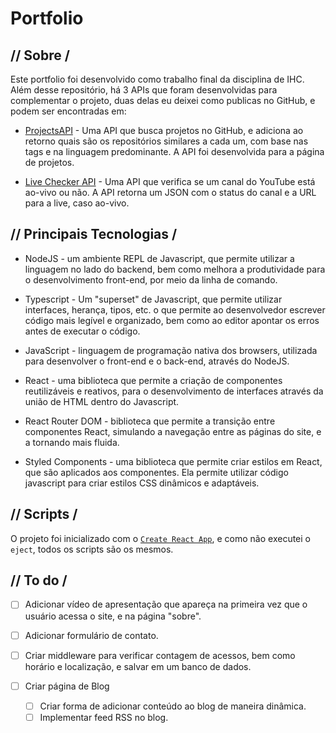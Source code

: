 # Portfolio

## // Sobre /

Este portfolio foi desenvolvido como trabalho final da disciplina de IHC. Além desse repositório, há 3 APIs que foram desenvolvidas para complementar o projeto, duas delas eu deixei como publicas no GitHub, e podem ser encontradas em:

- [ProjectsAPI](https://github.com/euaaron/ProjectsAPI) - Uma API que busca projetos no GitHub, e adiciona ao retorno quais são os repositórios similares a cada um, com base nas tags e na linguagem predominante. A API foi desenvolvida para a página de projetos.

- [Live Checker API](https://github.com/euaaron/live-checker-api) - Uma API que verifica se um canal do YouTube está ao-vivo ou não. A API retorna um JSON com o status do canal e a URL para a live, caso ao-vivo.

## // Principais Tecnologias /

- NodeJS - um ambiente REPL de Javascript, que permite utilizar a linguagem no lado do backend, bem como melhora a produtividade para o desenvolvimento front-end, por meio da linha de comando.

- Typescript - Um "superset" de Javascript, que permite utilizar interfaces, herança, tipos, etc. o que permite ao desenvolvedor escrever código mais legível e organizado, bem como ao editor apontar os erros antes de executar o código.

- JavaScript - linguagem de programação nativa dos browsers, utilizada para desenvolver o front-end e o back-end, através do NodeJS.

- React - uma biblioteca que permite a criação de componentes reutilizáveis e reativos, para o desenvolvimento de interfaces através da união de HTML dentro do Javascript.

- React Router DOM - biblioteca que permite a transição entre componentes React, simulando a navegação entre as páginas do site, e a tornando mais fluida.

- Styled Components - uma biblioteca que permite criar estilos em React, que são aplicados aos componentes. Ela permite utilizar código javascript para criar estilos CSS dinâmicos e adaptáveis.

## // Scripts /

O projeto foi inicializado com o [`Create React App`](https://create-react-app.dev/), e como não executei o `eject`, todos os scripts são os mesmos.

## // To do /

- [ ] Adicionar vídeo de apresentação que apareça na primeira vez que o usuário acessa o site, e na página "sobre".

- [ ] Adicionar formulário de contato.

- [ ] Criar middleware para verificar contagem de acessos, bem como horário e localização, e salvar em um banco de dados.

- [ ] Criar página de Blog
  - [ ] Criar forma de adicionar conteúdo ao blog de maneira dinâmica.
  - [ ] Implementar feed RSS no blog.
